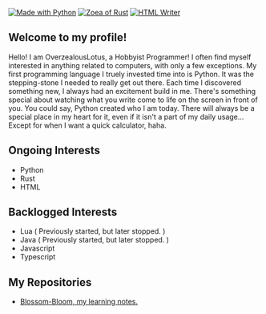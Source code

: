 [![Made with Python](https://img.shields.io/badge/Made%20with-Python-blue?style=for-the-badge&logo=Python)](https://shields.io/)
[![Zoea of Rust](https://img.shields.io/badge/Zoea%20of-Rust-orange?style=for-the-badge&logo=Rust)](https://shields.io/)
[![HTML Writer](https://img.shields.io/badge/Writer%20of-HTML-orange?style=for-the-badge&logo=HTML)](https://shields.io/)

## Welcome to my profile!
Hello! I am OverzealousLotus, a Hobbyist Programmer! I often find myself interested in anything related to computers, with only a few exceptions. My first programming language I truely invested time into is Python. It was the stepping-stone I needed to really get out there. Each time I discovered something new, I always had an excitement build in me. There's something special about watching what you write come to life on the screen in front of you. You could say, Python created who I am today. There will always be a special place in my heart for it, even if it isn't a part of my daily usage... Except for when I want a quick calculator, haha.


## Ongoing Interests
- Python
- Rust
- HTML


## Backlogged Interests
- Lua ( Previously started, but later stopped. )
- Java ( Previously started, but later stopped. )
- Javascript
- Typescript


## My Repositories
- [Blossom-Bloom, my learning notes.](https://github.com/OverzealousLotus/Blossom-Bloom)
